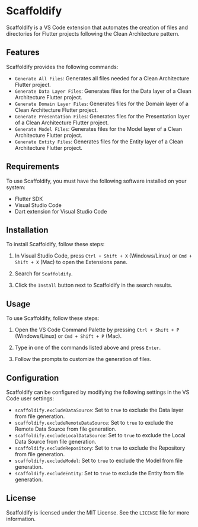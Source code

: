 # Scaffoldify

Scaffoldify is a VS Code extension that automates the creation of files and directories for Flutter projects following the Clean Architecture pattern.

## Features

Scaffoldify provides the following commands:

- `Generate All Files`: Generates all files needed for a Clean Architecture Flutter project.
- `Generate Data Layer Files`: Generates files for the Data layer of a Clean Architecture Flutter project.
- `Generate Domain Layer Files`: Generates files for the Domain layer of a Clean Architecture Flutter project.
- `Generate Presentation Files`: Generates files for the Presentation layer of a Clean Architecture Flutter project.
- `Generate Model Files`: Generates files for the Model layer of a Clean Architecture Flutter project.
- `Generate Entity Files`: Generates files for the Entity layer of a Clean Architecture Flutter project.

## Requirements

To use Scaffoldify, you must have the following software installed on your system:

- Flutter SDK
- Visual Studio Code
- Dart extension for Visual Studio Code

## Installation

To install Scaffoldify, follow these steps:

1. In Visual Studio Code, press `Ctrl + Shift + X` (Windows/Linux) or `Cmd + Shift + X` (Mac) to open the Extensions pane.

2. Search for `Scaffoldify`.

3. Click the `Install` button next to Scaffoldify in the search results.

## Usage

To use Scaffoldify, follow these steps:

1. Open the VS Code Command Palette by pressing `Ctrl + Shift + P` (Windows/Linux) or `Cmd + Shift + P` (Mac).

2. Type in one of the commands listed above and press `Enter`.

3. Follow the prompts to customize the generation of files.

## Configuration

Scaffoldify can be configured by modifying the following settings in the VS Code user settings:

- `scaffoldify.excludeDataSource`: Set to `true` to exclude the Data layer from file generation.
- `scaffoldify.excludeRemoteDataSource`: Set to `true` to exclude the Remote Data Source from file generation.
- `scaffoldify.excludeLocalDataSource`: Set to `true` to exclude the Local Data Source from file generation.
- `scaffoldify.excludeRepository`: Set to `true` to exclude the Repository from file generation.
- `scaffoldify.excludeModel`: Set to `true` to exclude the Model from file generation.
- `scaffoldify.excludeEntity`: Set to `true` to exclude the Entity from file generation.

## License

Scaffoldify is licensed under the MIT License. See the `LICENSE` file for more information.
